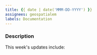 ```yaml
---
title: {{ date | date('MMM-DD-YYYY') }}
assignees: geospatialem
labels: Documentation
---
```

### Description
This week's updates include:
